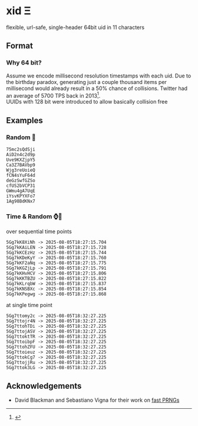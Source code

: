 # xid Ξ
flexible, url-safe, single-header 64bit uid in 11 characters


## Format

### Why 64 bit?
Assume we encode millisecond resolution timestamps with each uid.
Due to the birthday paradox, generating just a couple thousand items per millisecond would already result in a 50% chance of collisions.
Twitter had an average of 5700 TPS back in 2013[^1].\
UUIDs with 128 bit were introduced to allow basically collision free 

[^1]: [](https://blog.x.com/engineering/en_us/a/2013/new-tweets-per-second-record-and-how)


## Examples

### Random 🎲
```
75mc2sQdSji
AiD2n4c2d9p
Uve9KXZjpY5
Ca3Z7BAVbp9
Wjg3reUoieQ
fCN4sYuF64d
deGzSwfGZSo
cfUS2bVCP31
GWmu4gA7UqE
iYsvKPYXFo7
1Ag98BdKNx7
```

### Time & Random ⌚🎲
over sequential time points
```
5Gg7kK8XiNh -> 2025-08-05T18:27:15.704
5Gg7kKAiLEN -> 2025-08-05T18:27:15.728
5Gg7kKCEzHz -> 2025-08-05T18:27:15.744
5Gg7kKDeKyY -> 2025-08-05T18:27:15.760
5Gg7kKF2aNq -> 2025-08-05T18:27:15.775
5Gg7kKGZjLp -> 2025-08-05T18:27:15.791
5Gg7kKHvHCV -> 2025-08-05T18:27:15.806
5Gg7kKKTBZU -> 2025-08-05T18:27:15.822
5Gg7kKLrqbW -> 2025-08-05T18:27:15.837
5Gg7kKNSBXc -> 2025-08-05T18:27:15.854
5Gg7kKPegwg -> 2025-08-05T18:27:15.868
```

at single time point
```
5Gg7ttomy2c -> 2025-08-05T18:32:27.225
5Gg7ttojr4N -> 2025-08-05T18:32:27.225
5Gg7ttohTDi -> 2025-08-05T18:32:27.225
5Gg7ttojASV -> 2025-08-05T18:32:27.225
5Gg7ttoktTR -> 2025-08-05T18:32:27.225
5Gg7ttoibpF -> 2025-08-05T18:32:27.225
5Gg7ttohZFU -> 2025-08-05T18:32:27.225
5Gg7ttoieuz -> 2025-08-05T18:32:27.225
5Gg7ttokCg7 -> 2025-08-05T18:32:27.225
5Gg7ttojjRu -> 2025-08-05T18:32:27.225
5Gg7ttok3LG -> 2025-08-05T18:32:27.225
```

## Acknowledgements
- David Blackman and Sebastiano Vigna for their work on [fast PRNGs](https://prng.di.unimi.it/)